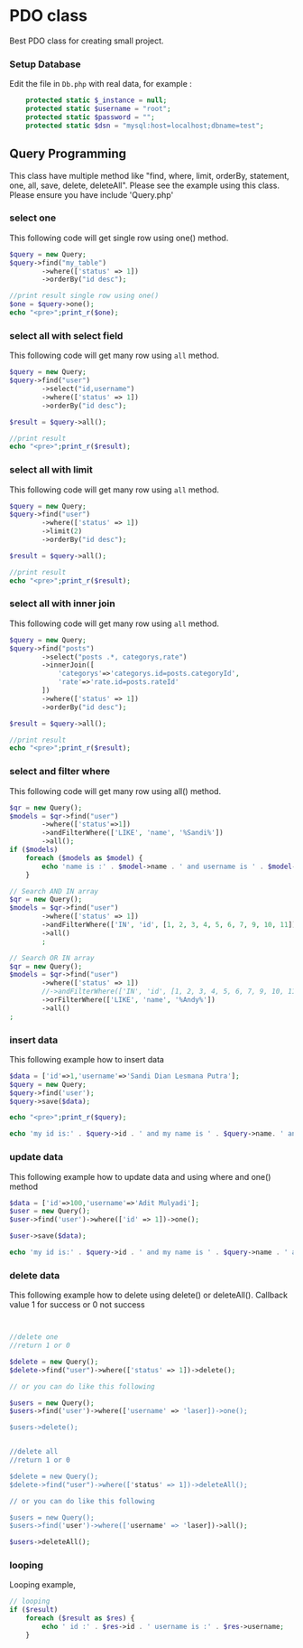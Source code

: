 PDO class
============================

Best PDO class for creating small project.


### Setup Database

Edit the file in `Db.php` with real data, for example :

```php
    protected static $_instance = null;
    protected static $username = "root";
    protected static $password = "";
    protected static $dsn = "mysql:host=localhost;dbname=test";
```

Query Programming
-------------

This class have multiple method like "find, where, limit, orderBy, statement, one, all, save, delete, deleteAll". Please see the example using this class.
Please ensure you have include 'Query.php'

### select one

This following code will get single row using one() method.
```php
$query = new Query;
$query->find("my_table")
        ->where(['status' => 1])
        ->orderBy("id desc");

//print result single row using one()
$one = $query->one();
echo "<pre>";print_r($one);

```


### select all with select field


This following code will get many row using `all` method.
```php
$query = new Query;
$query->find("user")
        ->select("id,username")
        ->where(['status' => 1])
        ->orderBy("id desc");

$result = $query->all();

//print result
echo "<pre>";print_r($result);
```
### select all with limit


This following code will get many row using `all` method.
```php
$query = new Query;
$query->find("user")
        ->where(['status' => 1])
        ->limit(2)
        ->orderBy("id desc");

$result = $query->all();

//print result
echo "<pre>";print_r($result);
```

### select all with inner join


This following code will get many row using `all` method.
```php
$query = new Query;
$query->find("posts")
        ->select("posts .*, categorys,rate")
        ->innerJoin([
            'categorys'=>'categorys.id=posts.categoryId',
            'rate'=>'rate.id=posts.rateId'
        ])
        ->where(['status' => 1])
        ->orderBy("id desc");

$result = $query->all();

//print result
echo "<pre>";print_r($result);
```

### select and filter where


This following code will get many row using all() method.
```php
$qr = new Query();
$models = $qr->find("user")
        ->where(['status'=>1])
        ->andFilterWhere(['LIKE', 'name', '%Sandi%'])
        ->all();
if ($models)
    foreach ($models as $model) {
        echo 'name is :' . $model->name . ' and username is ' . $model->username . ' <p>';
    }

// Search AND IN array
$qr = new Query();
$models = $qr->find("user")
        ->where(['status' => 1])
        ->andFilterWhere(['IN', 'id', [1, 2, 3, 4, 5, 6, 7, 9, 10, 11]])
        ->all()
        ;

// Search OR IN array
$qr = new Query();
$models = $qr->find("user")
        ->where(['status' => 1])
        //->andFilterWhere(['IN', 'id', [1, 2, 3, 4, 5, 6, 7, 9, 10, 11]])
        ->orFilterWhere(['LIKE', 'name', '%Andy%'])
        ->all()
;

```

### insert data

This following example how to insert data 
```php
$data = ['id'=>1,'username'=>'Sandi Dian Lesmana Putra'];
$query = new Query;
$query->find('user');
$query->save($data);

echo "<pre>";print_r($query);

echo 'my id is:' . $query->id . ' and my name is ' . $query->name. ' and table name is ' . $query->table;

```


### update data

This following example how to update data and using where and one() method
```php
$data = ['id'=>100,'username'=>'Adit Mulyadi'];
$user = new Query();
$user->find('user')->where(['id' => 1])->one();

$user->save($data);

echo 'my id is:' . $query->id . ' and my name is ' . $query->name . ' and table name is ' . $query->table;
```


### delete data

This following example how to delete using delete() or deleteAll(). 
Callback value 1 for success or 0 not success
```php


//delete one
//return 1 or 0

$delete = new Query();
$delete->find("user")->where(['status' => 1])->delete();

// or you can do like this following

$users = new Query();
$users->find('user')->where(['username' => 'laser])->one();

$users->delete();


//delete all
//return 1 or 0

$delete = new Query();
$delete->find("user")->where(['status' => 1])->deleteAll();

// or you can do like this following

$users = new Query();
$users->find('user')->where(['username' => 'laser])->all();

$users->deleteAll();


```



### looping


Looping example,

```php
// looping
if ($result)
    foreach ($result as $res) {
        echo ' id :' . $res->id . ' username is :' . $res->username;
    }

```
